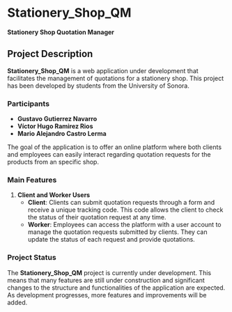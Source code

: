 # Stationery_Shop_QM

**Stationery Shop Quotation Manager**

## Project Description
**Stationery_Shop_QM** is a web application under development that facilitates the management of quotations for a stationery shop. This project has been developed by students from the University of Sonora.

### Participants
- **Gustavo Gutierrez Navarro**
- **Víctor Hugo Ramirez Rios**
- **Mario Alejandro Castro Lerma**

The goal of the application is to offer an online platform where both clients and employees can easily interact regarding quotation requests for the products from an specific shop.

### Main Features
1. **Client and Worker Users**
   - **Client**: Clients can submit quotation requests through a form and receive a unique tracking code. This code allows the client to check the status of their quotation request at any time.
   - **Worker**: Employees can access the platform with a user account to manage the quotation requests submitted by clients. They can update the status of each request and provide quotations.

### Project Status
The **Stationery_Shop_QM** project is currently under development. This means that many features are still under construction and significant changes to the structure and functionalities of the application are expected. As development progresses, more features and improvements will be added.
